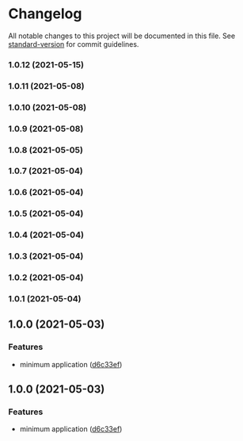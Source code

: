 # Changelog

All notable changes to this project will be documented in this file. See [standard-version](https://github.com/conventional-changelog/standard-version) for commit guidelines.

### 1.0.12 (2021-05-15)

### 1.0.11 (2021-05-08)

### 1.0.10 (2021-05-08)

### 1.0.9 (2021-05-08)

### 1.0.8 (2021-05-05)

### 1.0.7 (2021-05-04)

### 1.0.6 (2021-05-04)

### 1.0.5 (2021-05-04)

### 1.0.4 (2021-05-04)

### 1.0.3 (2021-05-04)

### 1.0.2 (2021-05-04)

### 1.0.1 (2021-05-04)

## 1.0.0 (2021-05-03)


### Features

* minimum application ([d6c33ef](https://github.com/chao7150/typescript/commit/d6c33efb1503f8118af31d2e44320288675cf93a))

## 1.0.0 (2021-05-03)


### Features

* minimum application ([d6c33ef](https://github.com/chao7150/typescript/commit/d6c33efb1503f8118af31d2e44320288675cf93a))
